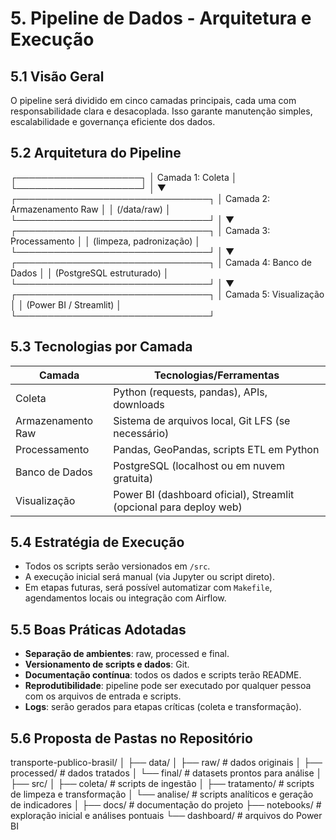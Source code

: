 # 5. Pipeline de Dados - Arquitetura e Execução

## 5.1 Visão Geral

O pipeline será dividido em cinco camadas principais, cada uma com responsabilidade clara e desacoplada. Isso garante manutenção simples, escalabilidade e governança eficiente dos dados.

## 5.2 Arquitetura do Pipeline

┌────────────────────┐
│ Camada 1: Coleta │
└────────────────────┘
│
▼
┌───────────────────────────────┐
│ Camada 2: Armazenamento Raw │
│ (/data/raw) │
└───────────────────────────────┘
│
▼
┌───────────────────────────────┐
│ Camada 3: Processamento │
│ (limpeza, padronização) │
└───────────────────────────────┘
│
▼
┌───────────────────────────────┐
│ Camada 4: Banco de Dados │
│ (PostgreSQL estruturado) │
└───────────────────────────────┘
│
▼
┌───────────────────────────────┐
│ Camada 5: Visualização │
│ (Power BI / Streamlit) │
└───────────────────────────────┘

## 5.3 Tecnologias por Camada

| Camada       | Tecnologias/Ferramentas        |
|--------------|-------------------------------|
| Coleta       | Python (requests, pandas), APIs, downloads |
| Armazenamento Raw | Sistema de arquivos local, Git LFS (se necessário) |
| Processamento | Pandas, GeoPandas, scripts ETL em Python |
| Banco de Dados | PostgreSQL (localhost ou em nuvem gratuita) |
| Visualização  | Power BI (dashboard oficial), Streamlit (opcional para deploy web) |

## 5.4 Estratégia de Execução

- Todos os scripts serão versionados em `/src`.
- A execução inicial será manual (via Jupyter ou script direto).
- Em etapas futuras, será possível automatizar com `Makefile`, agendamentos locais ou integração com Airflow.

## 5.5 Boas Práticas Adotadas

- **Separação de ambientes**: raw, processed e final.
- **Versionamento de scripts e dados**: Git.
- **Documentação contínua**: todos os dados e scripts terão README.
- **Reprodutibilidade**: pipeline pode ser executado por qualquer pessoa com os arquivos de entrada e scripts.
- **Logs**: serão gerados para etapas críticas (coleta e transformação).

## 5.6 Proposta de Pastas no Repositório

transporte-publico-brasil/
│
├── data/
│ ├── raw/ # dados originais
│ ├── processed/ # dados tratados
│ └── final/ # datasets prontos para análise
│
├── src/
│ ├── coleta/ # scripts de ingestão
│ ├── tratamento/ # scripts de limpeza e transformação
│ └── analise/ # scripts analíticos e geração de indicadores
│
├── docs/ # documentação do projeto
├── notebooks/ # exploração inicial e análises pontuais
└── dashboard/ # arquivos do Power BI